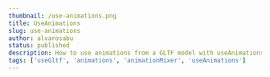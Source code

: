 ```yaml
---
thumbnail: /use-animations.png
title: UseAnimations
slug: use-animations
author: alvarosabu
status: published
description: How to use animations from a GLTF model with useAnimations abstraction for Animation Mixer
tags: ['useGltf', 'animations', 'animationMixer', 'useAnimations']
---
```


<UseAnimations />
